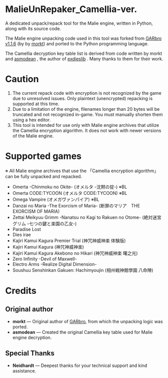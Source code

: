 MalieUnRepaker_Camellia-ver.
======
A dedicated unpack/repack tool for the Malie engine, written in Python, along with its source code.

The Malie engine unpacking code used in this tool was forked from [GARbro](https://github.com/morkt/GARbro)  [v1.1.6](https://github.com/morkt/GARbro/releases/tag/v1.1.6) (by  by  [morkt](https://github.com/morkt/GARbro)) and ported to the Python programming language.

The Camellia decryption key table list is derived from code written by morkt and [asmodean](http://asmodean.reverse.net)
, the author of [exdieslib](https://github.com/regomne/chinesize/blob/master/Malie/exdieslib/exdieslib.cpp)
.
Many thanks to them for their work.

Caution
======
1. The current repack code with encryption is not recognized by the game due to unresolved issues. Only plaintext (unencrypted) repacking is supported at this time.
2. Due to a limitation of the engine, filenames longer than 20 bytes will be truncated and not recognized in-game. You must manually shorten them using a hex editor.
3. This tool is intended for use only with Malie engine archives that utilize the Camellia encryption algorithm. It does not work with newer versions of the Malie engine.

Supported games
======
※ All Malie engine archives that use the 「Camellia encryption algorithm」 can be fully unpacked and repacked.
- Omerta -Chinmoku no Okite- (オメルタ -沈黙の掟-) ※BL
- Omerta CODE:TYCOON (オメルタ CODE:TYCOON) ※BL
- Omega Vampire (オメガヴァンパイア) ※BL
- Danzai no Maria -The Exorcism of Maria- (断罪のマリア　THE EXORCISM OF MARIA)
- Zettai Meikyuu Grimm -Nanatsu no Kagi to Rakuen no Otome- (絶対迷宮グリム -七つの鍵と楽園の乙女-)
- Paradise Lost
- Dies irae
- Kajiri Kamui Kagura Premier Trial (神咒神威神楽 体験版)
- Kajiri Kamui Kagura (神咒神威神楽)
- Kajiri Kamui Kagura Akebono no Hikari (神咒神威神楽 曙之光)
- Zero Infinity -Devil of Maxwell-
- Electro Arms -Realize Digital Dimension-
- Soushuu Senshinkan Gakuen: Hachimyoujin (相州戦神館學園 八命陣)

Credits
======
## Original author
- **morkt**  — Original author of [GARbro](https://github.com/morkt/GARbro), from which the unpacking logic was ported.
- **asmodean**  — Created the original Camellia key table used for Malie engine decryption.
## Special Thanks
- **Neidhardt** — Deepest thanks for your technical support and kind assistance.

